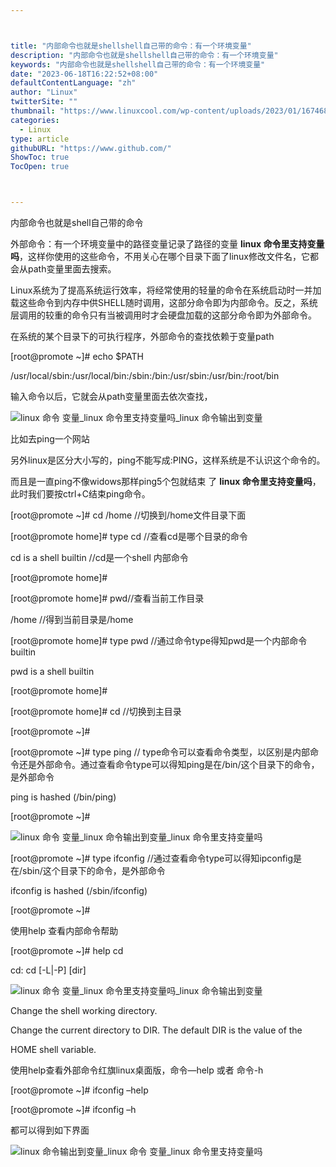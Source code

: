 ```yaml
---



title: "内部命令也就是shellshell自己带的命令：有一个环境变量"
description: "内部命令也就是shellshell自己带的命令：有一个环境变量"
keywords: "内部命令也就是shellshell自己带的命令：有一个环境变量"
date: "2023-06-18T16:22:52+08:00"
defaultContentLanguage: "zh"
author: "Linux"
twitterSite: ""
thumbnail: "https://www.linuxcool.com/wp-content/uploads/2023/01/1674684117596_0.jpg"
categories:
  - Linux
type: article
githubURL: "https://www.github.com/"
ShowToc: true
TocOpen: true



---
```


内部命令也就是shell自己带的命令

外部命令：有一个环境变量中的路径变量记录了路径的变量 **linux 命令里支持变量吗**，这样你使用的这些命令，不用关心在哪个目录下面了linux修改文件名，它都会从path变量里面去搜索。

Linux系统为了提高系统运行效率，将经常使用的轻量的命令在系统启动时一并加载这些命令到内存中供SHELL随时调用，这部分命令即为内部命令。反之，系统层调用的较重的命令只有当被调用时才会硬盘加载的这部分命令即为外部命令。

在系统的某个目录下的可执行程序，外部命令的查找依赖于变量path

[root@promote ~]# echo $PATH

/usr/local/sbin:/usr/local/bin:/sbin:/bin:/usr/sbin:/usr/bin:/root/bin

输入命令以后，它就会从path变量里面去依次查找，

![linux 命令 变量_linux 命令里支持变量吗_linux 命令输出到变量](https://www.linuxcool.com/wp-content/uploads/2023/01/1674684117596_0.jpg)

比如去ping一个网站

另外linux是区分大小写的，ping不能写成:PING，这样系统是不认识这个命令的。

而且是一直ping不像widows那样ping5个包就结束 了 **linux 命令里支持变量吗**，此时我们要按ctrl+C结束ping命令。

[root@promote ~]# cd /home //切换到/home文件目录下面

[root@promote home]# type cd //查看cd是哪个目录的命令

cd is a shell builtin //cd是一个shell 内部命令

[root@promote home]#

[root@promote home]# pwd//查看当前工作目录

/home //得到当前目录是/home

[root@promote home]# type pwd //通过命令type得知pwd是一个内部命令builtin

pwd is a shell builtin

[root@promote home]#

[root@promote home]# cd //切换到主目录

[root@promote ~]#

[root@promote ~]# type ping // type命令可以查看命令类型，以区别是内部命令还是外部命令。通过查看命令type可以得知ping是在/bin/这个目录下的命令，是外部命令

ping is hashed (/bin/ping)

[root@promote ~]#

![linux 命令 变量_linux 命令输出到变量_linux 命令里支持变量吗](https://www.linuxcool.com/wp-content/uploads/2023/01/1674684117596_1.jpg)

[root@promote ~]# type ifconfig //通过查看命令type可以得知ipconfig是在/sbin/这个目录下的命令，是外部命令

ifconfig is hashed (/sbin/ifconfig)

[root@promote ~]#

使用help 查看内部命令帮助

[root@promote ~]# help cd

cd: cd [-L|-P] [dir]

![linux 命令 变量_linux 命令里支持变量吗_linux 命令输出到变量](https://www.linuxcool.com/wp-content/uploads/2023/01/1674684117596_2.jpg)

Change the shell working directory.

Change the current directory to DIR. The default DIR is the value of the

HOME shell variable.

使用help查看外部命令红旗linux桌面版，命令—help 或者 命令-h

[root@promote ~]# ifconfig –help

[root@promote ~]# ifconfig –h

都可以得到如下界面

![linux 命令输出到变量_linux 命令 变量_linux 命令里支持变量吗](https://www.linuxcool.com/wp-content/uploads/2023/01/1674684117596_3.png)